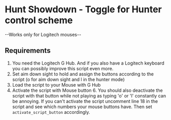 # Hunt Showdown - Toggle for Hunter control scheme

--Works only for Logitech mouses--



## Requirements

1. You need the Logitech G Hub. And if you also have a Logitech keyboard you can possibly improve this script even more.
2. Set aim down sight to hold and assign the buttons according to the script (o for aim down sight and l in the hunter mode)
3. Load the script to your Mouse with G Hub
4. Activate the script with Mouse button 6. You should also deactivate the script with that button while not playing as typing 'o' or 'l' constantly can be annoying. If you can't activate the script uncomment line 18 in the script and see which numbers your mouse buttons have. Then set `activate_script_button` accordingly.
